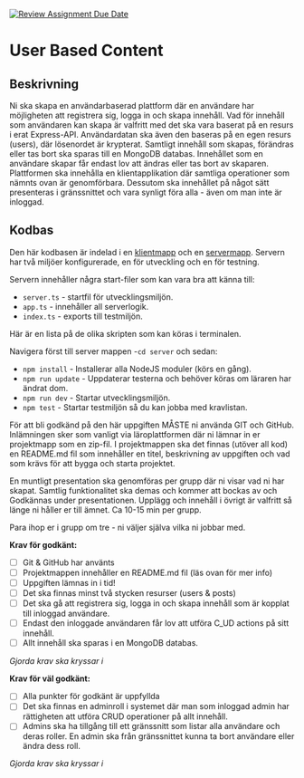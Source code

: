 [![Review Assignment Due Date](https://classroom.github.com/assets/deadline-readme-button-24ddc0f5d75046c5622901739e7c5dd533143b0c8e959d652212380cedb1ea36.svg)](https://classroom.github.com/a/G8PqYEM6)
# User Based Content

## Beskrivning

Ni ska skapa en användarbaserad plattform där en användare har möjligheten att registrera sig, logga in och skapa innehåll. Vad för innehåll som användaren kan skapa är valfritt med det ska vara baserat på en resurs i erat Express-API. Användardatan ska även den baseras på en egen resurs (users), där lösenordet är krypterat. Samtligt innehåll som skapas, förändras eller tas bort ska sparas till en MongoDB databas. Innehållet som en användare skapar får endast lov att ändras eller tas bort av skaparen. Plattformen ska innehålla en klientapplikation där samtliga operationer som nämnts ovan är genomförbara. Dessutom ska innehållet på något sätt presenteras i gränssnittet och vara synligt föra alla - även om man inte är inloggad.

## Kodbas

Den här kodbasen är indelad i en [klientmapp](./client/) och en [servermapp](./server/).
Servern har två miljöer konfigurerade, en för utveckling och en för testning.

Servern innehåller några start-filer som kan vara bra att känna till:

- `server.ts` - startfil för utvecklingsmiljön.
- `app.ts` - innehåller all serverlogik.
- `index.ts` - exports till testmiljön.

Här är en lista på de olika skripten som kan köras i terminalen.

Navigera först till server mappen -`cd server` och sedan:

- `npm install` - Installerar alla NodeJS moduler (körs en gång).
- `npm run update` - Uppdaterar testerna och behöver köras om läraren har ändrat dom.
- `npm run dev` - Startar utvecklingsmiljön.
- `npm test` - Startar testmiljön så du kan jobba med kravlistan.

För att bli godkänd på den här uppgiften MÅSTE ni använda GIT och GitHub. Inlämningen sker som vanligt via läroplattformen där ni lämnar in er projektmapp som en zip-fil. I projektmappen ska det finnas (utöver all kod) en README.md fil som innehåller en titel, beskrivning av uppgiften och vad som krävs för att bygga och starta projektet.

En muntligt presentation ska genomföras per grupp där ni visar vad ni har skapat. Samtlig funktionalitet ska demas och kommer att bockas av och Godkännas under presentationen. Upplägg och innehåll i övrigt är valfritt så länge ni håller er till ämnet. Ca 10-15 min per grupp.

Para ihop er i grupp om tre - ni väljer själva vilka ni jobbar med.

**Krav för godkänt:**

- [ ] Git & GitHub har använts
- [ ] Projektmappen innehåller en README.md fil (läs ovan för mer info)
- [ ] Uppgiften lämnas in i tid!
- [ ] Det ska finnas minst två stycken resurser (users & posts)
- [ ] Det ska gå att registrera sig, logga in och skapa innehåll som är kopplat till inloggad användare.
- [ ] Endast den inloggade användaren får lov att utföra C_UD actions på sitt innehåll.
- [ ] Allt innehåll ska sparas i en MongoDB databas.

_Gjorda krav ska kryssar i_

**Krav för väl godkänt:**

- [ ] Alla punkter för godkänt är uppfyllda
- [ ] Det ska finnas en adminroll i systemet där man som inloggad admin har rättigheten att utföra CRUD operationer på allt innehåll.
- [ ] Admins ska ha tillgång till ett gränssnitt som listar alla användare och deras roller. En admin ska från gränssnittet kunna ta bort användare eller ändra dess roll.

_Gjorda krav ska kryssar i_
